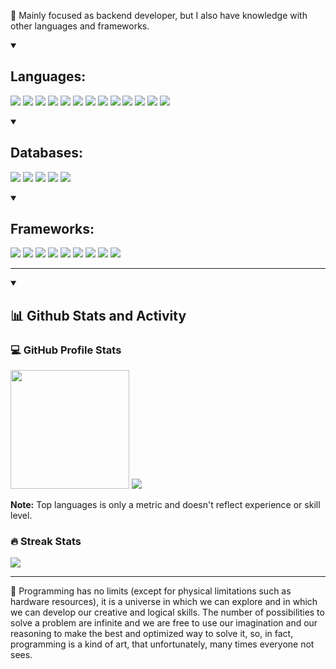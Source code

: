 🔭 Mainly focused as backend developer, but I also have knowledge with other languages and frameworks. 

<details open>
  <summary><h2>Languages:</h2></summary>
  <p>
    <img src="https://img.shields.io/badge/Java-FF3800.svg?style=flat-square"/> <img src="https://img.shields.io/badge/Kotlin-7F52FF.svg?style=flat-square&logo=Kotlin&logoColor=white"/> <img src="https://img.shields.io/badge/Dart-0175C2.svg?style=flat-square&logo=Dart&logoColor=white"/> <img src="https://img.shields.io/badge/Javascript-F7DF1E.svg?style=flat-square&logo=JavaScript&logoColor=black"/> <img src="https://img.shields.io/badge/Typescript-3178C6.svg?style=flat-square&logo=Typescript&logoColor=white"/> <img src="https://img.shields.io/badge/C Sharp-239120.svg?style=flat-square&logo=C Sharp&logoColor=white"/> <img src="https://img.shields.io/badge/C%2B%2B-00599C.svg?style=flat-square&logo=C%2B%2B&logoColor=white"/> <img src="https://img.shields.io/badge/HTML5-E34F26.svg?style=flat-square&logo=HTML5&logoColor=white"/> <img src="https://img.shields.io/badge/CSS3-1572B6.svg?style=flat-square&logo=CSS3&logoColor=white"/> <img src="https://img.shields.io/badge/Sass-CC6699.svg?style=flat-square&logo=Sass&logoColor=white"/> <img src="https://img.shields.io/badge/PHP-777BB4.svg?style=flat-square&logo=PHP&logoColor=white"/> <img src="https://img.shields.io/badge/Ruby-CC0000.svg?style=flat-square&logo=Ruby&logoColor=white"/> <img src="https://img.shields.io/badge/Python-3776AB.svg?style=flat-square&logo=Python&logoColor=white"/>
  </p>
</details>

<details open>
  <summary><h2>Databases:</h2></summary>
  <p>
    <img src="https://img.shields.io/badge/MySQL-4479A1.svg?style=flat-square&logo=MySQL&logoColor=white"/> <img src="https://img.shields.io/badge/SQLite-003B57.svg?style=flat-square&logo=SQLite&logoColor=white"/> <img src="https://img.shields.io/badge/PostgreSQL-4169E1.svg?style=flat-square&logo=PostgreSQL&logoColor=white"/> <img src="https://img.shields.io/badge/Sybase-gray.svg?style=flat-square"/> <img src="https://img.shields.io/badge/Microsoft SQL Server-CC2927.svg?style=flat-square&logo=Microsoft SQL Server&logoColor=white"/>
  </p>
</details>

<details open>
  <summary><h2>Frameworks:</h2></summary>
  <p>
    <img src="https://img.shields.io/badge/Spring-6DB33F.svg?style=flat-square&logo=Spring&logoColor=white"/> <img src="https://img.shields.io/badge/Spring Boot-6DB33F.svg?style=flat-square&logo=Spring Boot&logoColor=white"/> <img src="https://img.shields.io/badge/Spring Security-6DB33F.svg?style=flat-square&logo=Spring Security&logoColor=white"/> <img src="https://img.shields.io/badge/Angular-DD0031.svg?style=flat-square&logo=Angular&logoColor=white"/> <img src="https://img.shields.io/badge/React-61DAFB.svg?style=flat-square&logo=React&logoColor=black"/> <img src="https://img.shields.io/badge/Flutter-02569B.svg?style=flat-square&logo=Flutter&logoColor=white"/> <img src="https://img.shields.io/badge/Ruby on Rails-CC0000.svg?style=flat-square&logo=Ruby on Rails&logoColor=white"/> <img src="https://img.shields.io/badge/Express-000000.svg?style=flat-square&logo=Express&logoColor=white"/> <img src="https://img.shields.io/badge/jQuery-0769AD.svg?style=flat-square&logo=jQuery&logoColor=white"/>
  </p>
</details>

----

<details open>
  <summary><h2>📊 Github Stats and Activity</h2></summary>
  
  <h3>💻 GitHub Profile Stats</h2>

  <p>
    <picture>
      <img src="https://github-readme-stats.vercel.app/api?username=Wirlie&show_icons=true&theme=algolia&count_private=true&include_all_commits=true" height="190px" />
    </picture>
    <picture>
      <img src="https://github-readme-stats.vercel.app/api/top-langs/?username=Wirlie&theme=algolia&layout=compact&langs_count=10" />
    </picture>
  </p>

  **Note:** Top languages is only a metric and doesn't reflect experience or skill level.

  <h3>🔥 Streak Stats</h3>

  <p>
    <picture>
      <img src="https://streak-stats.demolab.com/?user=Wirlie&theme=algolia" />
    </picture>
  </p>
</details>

----

<p>
  🌱 Programming has no limits (except for physical limitations such as hardware resources), it is a universe in which we can explore and in which we can develop our creative and logical skills. The number of possibilities to solve a problem are infinite and we are free to use our imagination and our reasoning to make the best and optimized way to solve it, so, in fact, programming is a kind of art, that unfortunately, many times everyone not sees.
</p>

<!--
**Wirlie/Wirlie** is a ✨ _special_ ✨ repository because its `README.md` (this file) appears on your GitHub profile.

Here are some ideas to get you started:

- 🔭 I’m currently working on ...
- 🌱 I’m currently learning ...
- 👯 I’m looking to collaborate on ...
- 🤔 I’m looking for help with ...
- 💬 Ask me about ...
- 📫 How to reach me: ...
- 😄 Pronouns: ...
- ⚡ Fun fact: ...
-->
